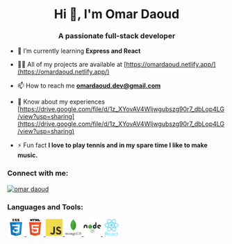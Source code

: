 <h1 align="center">Hi 👋, I'm Omar Daoud</h1>
<h3 align="center">A passionate full-stack developer</h3>

- 🌱 I’m currently learning **Express and React**

- 👨‍💻 All of my projects are available at [https://omardaoud.netlify.app/](https://omardaoud.netlify.app/)

- 📫 How to reach me **omardaoud.dev@gmail.com**

- 📄 Know about my experiences [https://drive.google.com/file/d/1z_XYovAV4Wljwgubszg90r7_dbLop4LG/view?usp=sharing](https://drive.google.com/file/d/1z_XYovAV4Wljwgubszg90r7_dbLop4LG/view?usp=sharing)

- ⚡ Fun fact **I love to play tennis and in my spare time I like to make music.**

<h3 align="left">Connect with me:</h3>
<p align="left">
<a href="https://linkedin.com/in/omar-daoud-10939221b/" target="blank"><img align="center" src="https://raw.githubusercontent.com/rahuldkjain/github-profile-readme-generator/master/src/images/icons/Social/linked-in-alt.svg" alt="omar daoud" height="30" width="40" /></a>
</p>

<h3 align="left">Languages and Tools:</h3>
<p align="left"> <a href="https://www.w3schools.com/css/" target="_blank" rel="noreferrer"> <img src="https://raw.githubusercontent.com/devicons/devicon/master/icons/css3/css3-original-wordmark.svg" alt="css3" width="40" height="40"/> </a> <a href="https://www.w3.org/html/" target="_blank" rel="noreferrer"> <img src="https://raw.githubusercontent.com/devicons/devicon/master/icons/html5/html5-original-wordmark.svg" alt="html5" width="40" height="40"/> </a> <a href="https://developer.mozilla.org/en-US/docs/Web/JavaScript" target="_blank" rel="noreferrer"> <img src="https://raw.githubusercontent.com/devicons/devicon/master/icons/javascript/javascript-original.svg" alt="javascript" width="40" height="40"/> </a> <a href="https://www.mongodb.com/" target="_blank" rel="noreferrer"> <img src="https://raw.githubusercontent.com/devicons/devicon/master/icons/mongodb/mongodb-original-wordmark.svg" alt="mongodb" width="40" height="40"/> </a> <a href="https://nodejs.org" target="_blank" rel="noreferrer"> <img src="https://raw.githubusercontent.com/devicons/devicon/master/icons/nodejs/nodejs-original-wordmark.svg" alt="nodejs" width="40" height="40"/> </a> <a href="https://reactjs.org/" target="_blank" rel="noreferrer"> <img src="https://raw.githubusercontent.com/devicons/devicon/master/icons/react/react-original-wordmark.svg" alt="react" width="40" height="40"/> </a> </p>


